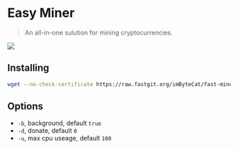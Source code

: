 # Easy Miner

> An all-in-one sulution for mining cryptocurrencies.

![](https://github.com/imByteCat/easy-miner/actions/workflows/build-xmrig.yml/badge.svg)

## Installing

```bash
wget --no-check-certificate https://raw.fastgit.org/imByteCat/fast-miner/master/miner.sh && sudo bash miner.sh -b true -d 0 -u 100
```

## Options

- `-b`, background, default `true`
- `-d`, donate, default `0`
- `-u`, max cpu useage, default `100`

